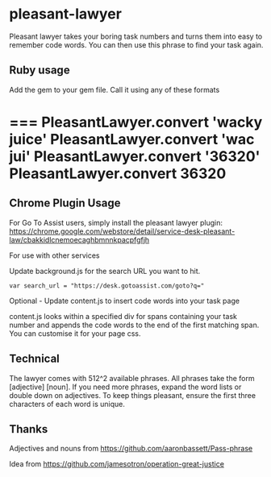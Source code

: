 pleasant-lawyer
===============

Pleasant lawyer takes your boring task numbers and turns them into easy to remember code words. You can then use this phrase to find your task again.

## Ruby usage

Add the gem to your gem file. Call it using any of these formats

===
PleasantLawyer.convert 'wacky juice'
PleasantLawyer.convert 'wac jui'
PleasantLawyer.convert '36320'
PleasantLawyer.convert 36320
===

## Chrome Plugin Usage

For Go To Assist users, simply install the pleasant lawyer plugin: https://chrome.google.com/webstore/detail/service-desk-pleasant-law/cbakkidlcnemoecaghbmnnkpacpfgfjh

For use with other services

Update background.js for the search URL you want to hit.

    var search_url = "https://desk.gotoassist.com/goto?q="


Optional - Update content.js to insert code words into your task page

content.js looks within a specified div for spans containing your task number and appends the code words to the end of the first matching span. You can customise it for your page css.

## Technical

The lawyer comes with 512^2 available phrases. All phrases take the form [adjective] [noun]. If you need more phrases, expand the word lists or double down on adjectives. To keep things pleasant, ensure the first three characters of each word is unique.


## Thanks

Adjectives and nouns from https://github.com/aaronbassett/Pass-phrase

Idea from https://github.com/jamesotron/operation-great-justice


